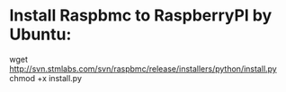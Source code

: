 # Install Raspbmc to RaspberryPI by Ubuntu:

wget http://svn.stmlabs.com/svn/raspbmc/release/installers/python/install.py
chmod +x install.py
